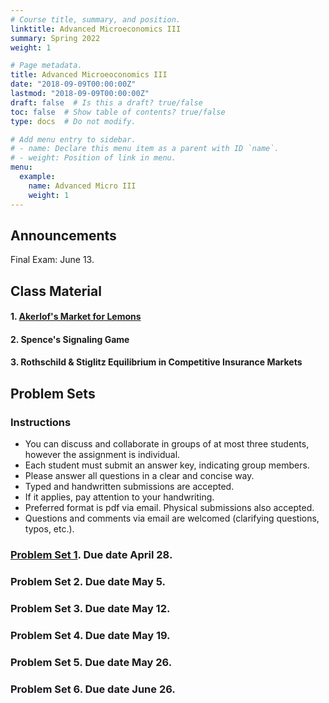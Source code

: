 ```yaml
---
# Course title, summary, and position.
linktitle: Advanced Microeconomics III
summary: Spring 2022
weight: 1

# Page metadata.
title: Advanced Microeoconomics III
date: "2018-09-09T00:00:00Z"
lastmod: "2018-09-09T00:00:00Z"
draft: false  # Is this a draft? true/false
toc: false  # Show table of contents? true/false
type: docs  # Do not modify.

# Add menu entry to sidebar.
# - name: Declare this menu item as a parent with ID `name`.
# - weight: Position of link in menu.
menu:
  example:
    name: Advanced Micro III
    weight: 1
---
```

## Announcements

Final Exam: June 13.


## Class Material

#### 1. [Akerlof's Market for Lemons](../../files/microiii/Akerlof.pdf)

#### 2. Spence's Signaling Game

#### 3. Rothschild & Stiglitz Equilibrium in Competitive Insurance Markets


## Problem Sets

### Instructions

- You can discuss and collaborate in groups of at most three students, however the assignment is individual.
- Each student must submit an answer key, indicating group members.
- Please answer all questions in a clear and concise way.
- Typed and handwritten submissions are accepted.
- If it applies, pay attention to your handwriting.
- Preferred format is pdf via email. Physical submissions also accepted.
- Questions and comments via email are welcomed (clarifying questions, typos, etc.).

### [Problem Set 1](../../files/microiii/ProblemSet_1.pdf). Due date April 28.
### Problem Set 2. Due date May 5.
### Problem Set 3. Due date May 12.
### Problem Set 4. Due date May 19.
### Problem Set 5. Due date May 26.
### Problem Set 6. Due date June 26.
